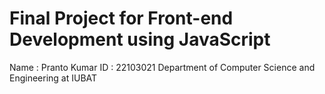 # Final Project for Front-end Development using JavaScript

Name : Pranto Kumar
ID   : 22103021
Department of Computer Science and Engineering at IUBAT